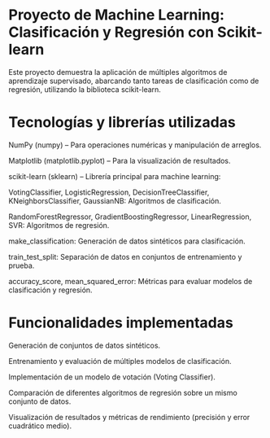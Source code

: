 # Proyecto de Machine Learning: Clasificación y Regresión con Scikit-learn
Este proyecto demuestra la aplicación de múltiples algoritmos de aprendizaje supervisado, abarcando tanto tareas de clasificación como de regresión, utilizando la biblioteca scikit-learn.

# Tecnologías y librerías utilizadas

NumPy (numpy) – Para operaciones numéricas y manipulación de arreglos.

Matplotlib (matplotlib.pyplot) – Para la visualización de resultados.

scikit-learn (sklearn) – Librería principal para machine learning:

VotingClassifier, LogisticRegression, DecisionTreeClassifier, KNeighborsClassifier, GaussianNB: Algoritmos de clasificación.

RandomForestRegressor, GradientBoostingRegressor, LinearRegression, SVR: Algoritmos de regresión.

make_classification: Generación de datos sintéticos para clasificación.

train_test_split: Separación de datos en conjuntos de entrenamiento y prueba.

accuracy_score, mean_squared_error: Métricas para evaluar modelos de clasificación y regresión.

# Funcionalidades implementadas
Generación de conjuntos de datos sintéticos.

Entrenamiento y evaluación de múltiples modelos de clasificación.

Implementación de un modelo de votación (Voting Classifier).

Comparación de diferentes algoritmos de regresión sobre un mismo conjunto de datos.

Visualización de resultados y métricas de rendimiento (precisión y error cuadrático medio).
